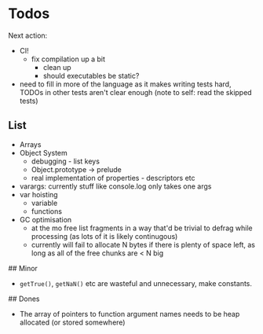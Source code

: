 # Todos

Next action:
- CI!
    - fix compilation up a bit
        - clean up
        - should executables be static?
- need to fill in more of the language as it makes writing tests hard, TODOs in other tests aren't clear
  enough (note to self: read the skipped tests)

## List

- Arrays
- Object System
  - debugging - list keys
  - Object.prototype -> prelude
  - real implementation of properties - descriptors etc
- varargs: currently stuff like console.log only takes one args
- var hoisting
  - variable
  - functions
- GC optimisation
  - at the mo free list fragments in a way that'd be trivial to defrag while processing (as lots of it is likely continugous)
  - currently will fail to allocate N bytes if there is plenty of space left, as long as all of the free chunks are < N big

## Minor

- `getTrue()`, `getNaN()` etc are wasteful and unnecessary, make constants. 

## Dones

- The array of pointers to function argument names needs to be heap allocated (or stored somewhere)
